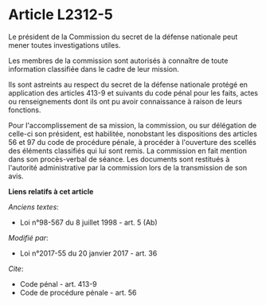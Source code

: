 # Article L2312-5

Le président de la Commission du secret de la défense nationale peut mener toutes investigations utiles. 

Les membres de la commission sont autorisés à connaître de toute information classifiée dans le cadre de leur mission. 

Ils sont astreints au respect du secret de la défense nationale protégé en application des articles 413-9 et suivants du code
pénal pour les faits, actes ou renseignements dont ils ont pu avoir connaissance à raison de leurs fonctions. 

Pour l'accomplissement de sa mission, la commission, ou sur délégation de celle-ci son président, est habilitée, nonobstant
les dispositions des articles 56 et 97 du code de procédure pénale, à procéder à l'ouverture des scellés des éléments
classifiés qui lui sont remis. La commission en fait mention dans son procès-verbal de séance. Les documents sont restitués à
l'autorité administrative par la commission lors de la transmission de son avis.

**Liens relatifs à cet article**

_Anciens textes_:

  - Loi n°98-567 du 8 juillet 1998 - art. 5 (Ab)

_Modifié par_:

  - Loi n°2017-55 du 20 janvier 2017 - art. 36

_Cite_:

  - Code pénal - art. 413-9
  - Code de procédure pénale - art. 56
